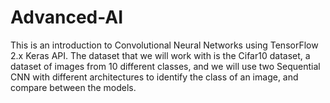 # Advanced-AI
This is an introduction to Convolutional Neural Networks using TensorFlow 2.x Keras API. The dataset that we will work with is the Cifar10 dataset, a dataset of images from 10 different classes, and we will use two Sequential CNN with different architectures to identify the class of an image, and compare between the models.
